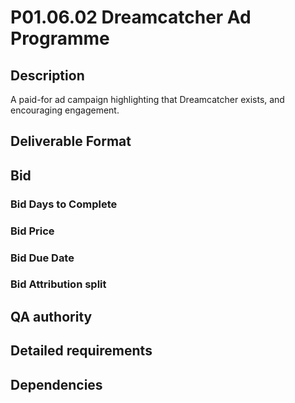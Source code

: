 # P01.06.02 Dreamcatcher Ad Programme

## Description

A paid-for ad campaign highlighting that Dreamcatcher exists, and encouraging engagement.

## Deliverable Format

## Bid 

### Bid Days to Complete

### Bid Price

### Bid Due Date

### Bid Attribution split

## QA authority

## Detailed requirements

## Dependencies
